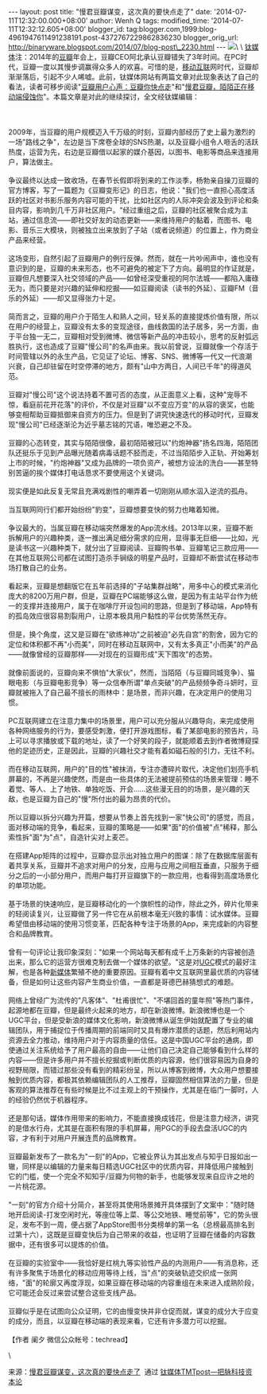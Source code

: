 --- layout: post title: "慢君豆瓣谋变，这次真的要快点走了" date:
'2014-07-11T12:32:00.000+08:00' author: Wenh Q tags: modified\_time:
'2014-07-11T12:32:12.605+08:00' blogger\_id:
tag:blogger.com,1999:blog-4961947611491238191.post-4372767229862836230
blogger\_orig\_url:
http://binaryware.blogspot.com/2014/07/blog-post\_2230.html ---
![](https://images-blogger-opensocial.googleusercontent.com/gadgets/proxy?url=http%3A%2F%2Fwww.tmtpost.com%2Fwp-content%2Fuploads%2F2014%2F05%2F139990921579-560x315.jpg&container=blogger&gadget=a&rewriteMime=image%2F*)\
\
[钛媒体](http://www.tmtpost.com/)注：2014年的[豆瓣](http://www.tmtpost.com/tag/%E8%B1%86%E7%93%A3)年会上，豆瓣CEO阿北承认豆瓣错失了3年时间。在PC时代，豆瓣一度以其慢步调赢得众多人的欢喜。可惜的是，[移动互联](http://www.tmtpost.com/tag/mobile-internet)网时代，豆瓣却渐渐落后，引起不少人唏嘘。此前，钛媒体网站有两篇文章对此现象表达了自己的看法，读者可移步阅读"[豆瓣用户心声：豆瓣你快点走](http://www.tmtpost.com/110105.html)"和"[慢君豆瓣，陌陌正在移动端侵蚀你](http://www.tmtpost.com/113838.html)"。本篇文章是对此的继续探讨，全文经钛媒编辑：\
\
\
\
2009年，当豆瓣的用户规模迈入千万级的时刻，豆瓣内部经历了史上最为激烈的一场"路线之争"，左边是当下席卷全球的SNS热潮，以及豆瓣小组令人咂舌的活跃热度，运营为先，右边是豆瓣借以起家的媒介基因，以图书、电影等商品来连接用户，算法做主。\
\
争议最终以达成一致收场，在春节长假即将到来的工作淡季，杨勃亲自操刀豆瓣的官方博客，写了一篇题为《豆瓣变形记》的日志，他说："我们也一直担心高度活跃的社区对书影乐服务内容可能的干扰，比如社区内的人际冲突会波及到评论和条目内容，影响到几千万非社区用户。"经过重组之后，豆瓣的社区被聚合成为主站，通过信息流——即社交好友的动态更新——来维持用户的黏着，而图书、电影、音乐三大模块，则被独立出来放到了子站（或者说频道）的位置上，作为商业产品来经营。\
\
这场变形，自然引起了豆瓣用户的例行反弹。然而，就在一片吵闹声中，谁也没有意识到的是，豆瓣的未来形态，也不可避免的被定下了方向。最明显的作证就是，豆瓣但凡想要深入社交领域的产品——如曾经深受重视的阿尔法城——都陷入庸碌无为，而只要是对兴趣的延伸和挖掘——如豆瓣阅读（读书的外延）、豆瓣FM（音乐的外延）——却又显得张力十足。\
\
简而言之，豆瓣的用户介于陌生人和熟人之间，轻关系的直接提炼价值有限，所以在用户的经营上，豆瓣没有太多的变现途径，曲线救国的法子居多，另一方面，由于平台独一无二，豆瓣相对受到微博、微信等新产品的冲击较小，思考的反射弧远胜执行，这也造成了豆瓣"慢公司"的名声由来。我以前曾说，豆瓣就像一个存活于时间管辖以外的永生产品，它见证了论坛、博客、SNS、微博等一代又一代浪潮兴衰，自己却驻留在时空停滞的地方，颇有"山中方两日，人间已千年"的得道风范。\
\
豆瓣对"慢公司"这个说法持着不置可否的态度，从正面意义上看，这种"宠辱不惊，看庭前花开花落"的评价，不仅是对豆瓣"以不变应万变"的从容的褒奖，也能够变相帮助豆瓣抵御来自资方的压力。但是到了讲究快速迭代的移动时代，豆瓣发现"慢公司"已经逐渐沦为近乎墓志铭的咒语，唯恐避之不及。\
\
豆瓣的心态转变，其实与陌陌很像，最初陌陌被冠以"约炮神器"扬名四海，陌陌团队还挺乐于见到产品曝光随着病毒话题不胫而走，不过当陌陌步入正轨、开始筹划上市的时候，"约炮神器"又成为品牌的一项负资产，被想方设法的洗白——甚至特别苦逼的挨个媒体打电话恳求不要使用这个关键词。\
\
现实便是如此反复无常且充满戏剧性的嘲弄着一切刚刚从顺水泅入逆流的孤舟。\
\
当互联网同行们都开始纷纷"豹变"，豆瓣想要变快的努力也睹着知微。\
\
争议最大的，当属豆瓣在移动端突然爆发的App流水线。2013年以来，豆瓣不断拆解用户的兴趣种类，逐一推出满足细分需求的应用，显得事无巨细——比如，光是读书这一兴趣种类下，就分出了豆瓣阅读、豆瓣购书单、豆瓣笔记三款应用——在其他互联网公司都在试图打造杀手锏级的明星产品时，豆瓣却不断尝试在移动市场打散自己的业务。\
\
看起来，豆瓣是想翻版它在五年前选择的"子站集群战略"，用多中心的模式来消化庞大的8200万用户群，但是，豆瓣在PC端能够这么做，是因为有主站平台作为统一的支撑并连接用户，属于在咖啡厅开设包间的思路，但是到了移动端，App特有的孤岛效应很容易割裂用户，让原本极具用户黏性的平台优势荡然无存。\
\
但是，换个角度，这又是豆瓣在"欲练神功"之前被迫"必先自宫"的割舍，因为它的定位和体积都不再"小而美"，同时在移动互联网中，又有太多真正"小而美"的产品——就像曾经的豆瓣那样——对现在的豆瓣形成"天下围攻"的态势。\
\
就像前面说的，豆瓣向来不惧怕"大家伙"，然而，当陌陌（与豆瓣同城竞争）、猫眼电影（与豆瓣电影竞争）等一众信奉所谓"单点突破"的产品频频争奇斗妍时，豆瓣就被拖入了自己最不擅长的雨林中：是场景，而非兴趣，在决定用户的使用习惯。\
\
PC互联网建立在注意力集中的场景里，用户可以充分服从兴趣导向，来完成使用各种网络服务的行为，要感受刺激，便打开游戏图标，看了某部电影的预告片，马上可以寻求播放或下载的地址，读了一个好笑的段子，就能顺着去到作者微博窥探他的足迹历史，正是因此，豆瓣的兴趣社交才能有着如磁石般的引力，无往不利。\
\
而在移动互联网，用户的"目的性"被抹消，专注亦遭碎片取代，决定他们划亮手机屏幕的，不再是兴趣使然，而是由一些具体的无法被提前预估的场景来管理：睡不着觉、等人、上了地铁、单独吃饭、开会……这些漫无目的的场景，是兴趣的天敌，也是豆瓣为自己的"慢"所付出的最为昂贵的代价。\
\
所以豆瓣以拆分兴趣为开篇，想要从节奏上首先找到一家"快公司"的感觉，而且，面对移动端的竞争，看起来，豆瓣的策略是——如果"面"的价值被"点"稀释，那么索性拆"面"为"点"，自造针尖对上麦芒。\
\
在搭建App矩阵的过程中，豆瓣亦显示出对独立用户的图谋：除了在数据库层面有着共享关系，豆瓣并不追求对用户的分发，应用与应用之间相互垂直，只服务于细分之后的一小部分用户，而用户每打开豆瓣旗下的一款应用，也看得到高度场景化的单项功能。\
\
基于场景的快速响应，是豆瓣移动化的一个旗帜性的动作，除此之外，碎片化带来的轻阅读复兴，让豆瓣做了另一件它在从前根本毫无兴致的事情：试水媒体。豆瓣希望借由移动端的使用习惯变革，匹配各种专注于场景的App，来完成新的内容整合和品牌教育。\
\
曾有一句评论让我印象深刻："如果一个网站每天都有成千上万条新的内容被创造出来，那么它的运营方很难克制去做一个媒体的欲望。"这是对[UGC](http://www.tmtpost.com/tag/ugc)模式的最好注解，也是各种[新媒体](http://www.tmtpost.com/)繁殖不绝的重要原因。豆瓣有着中文互联网里最优质的内容储备，但是如何让这些内容产生商业价值，一直都是哥德巴赫猜想式的难题。\
\
网络上曾经广为流传的"凡客体"、"杜甫很忙"、"不堪回首的童年照"等热门事件，起源地都在豆瓣，但是最终火起来的地方，却在新浪微博。新浪微博也是一个UGC平台，但是受新浪的媒体文化影响，新浪微博从诞生伊始就配置了专业的编辑团队，用于捕捉位于传播周期的前端同时又具有爆炸潜质的话题，然后利用站内资源去全力推动，维持用户对于内容质量的信任。这是中国UGC平台的通病，即使通过关注系统给予了用户最高的自由——让他们自己决定自己能够看到什么样的内容——但是许多用户并不擅长挖掘或判断优质的内容源，他们很容易因为自身的视野局限，而错过那些没有看到的精彩纷呈，所以从博客到微博，大众用户想要接触到优质内容，都极其依赖编辑团队的人工推荐，豆瓣固然相信算法的力量，但是客观的算法推荐在有些时候是比不过主观上的干预操作，尤其是在临门一脚时，人的经验仍然优于机器程序。\
\
还是那句话，媒体作用带来的影响力，不能直接换成钱花，但是注意力经济，讲究的是借水行舟，尤其是在面积有限的手机屏幕，用PGC的手段去盘活UGC的内容，才有利于对用户开展连贯的品牌教育。\
\
豆瓣最新发布了一款名为"一刻"的App，它被业界认为其出发点与知乎日报如出一辙，同样是以编辑的力量来每日精选UGC社区中的优质内容，并降低用户接触到它的门槛，使一个完全不知知乎/豆瓣为何物的新手，也能够发现来自应许之地的一片桃花源。\
\
"一刻"的官方介绍十分简介，甚至将其使用场景摊开具体摆到了文案中："随时随地开启阅读-打发空闲时光，等座位等上菜、等公交地铁、睡觉前等"，它的势头很足，发布不到一周，便占据了AppStore图书分类榜单的第一名（总榜最高排名到过第十六），这既是豆瓣变快后为自己带来的收益，也证明了豆瓣在储备的内容数据中，还有很多可以提炼的价值。\
\
在豆瓣的实验室中——我恰好是红桃九等实验性产品的内测用户——有消息称，还有许多聚焦于场景化的移动应用等待上线，当"点"的突破轨迹交织成一张网络，"面"的轮廓又再度浮现，如果豆瓣在移动端的内容重组在未来进入成熟阶段，它可能还会反过来尝试整合这些支线产品。\
\
豆瓣似乎是在试图向公众证明，它的由慢变快并非仓促而就，谋变的成分大于应变的成分，而且，以豆瓣在移动端的表现来看，它还有许多潜力可以挖掘。\
\
【作者 阑夕 微信公众帐号：techread】
<div>

\

</div>

<div>

来源：[慢君豆瓣谋变，这次真的要快点走了](http://www.tmtpost.com/121511.html)  通过 [钛媒体TMTpost—把脉科技资本论](http://www.tmtpost.com/)

</div>
